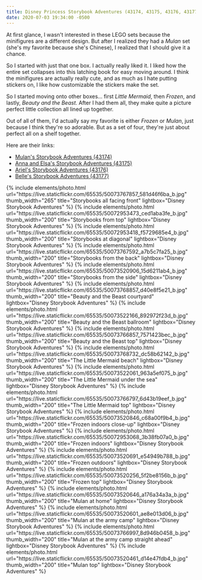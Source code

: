 ```yaml
---
title: Disney Princess Storybook Adventures (43174, 43175, 43176, 43177)
date: 2020-07-03 19:34:00 -0500
---
```


At first glance, I wasn't interested in these LEGO sets because the minifigures are a different design. But after I realized they had a _Mulan_ set (she's my favorite because she's Chinese), I realized that I should give it a chance.

So I started with just that one box. I actually really liked it. I liked how the entire set collapses into this latching book for easy moving around. I think the minifigures are actually really cute, and as much as I hate putting stickers on, I like how customizable the stickers make the set.

So I started moving onto other boxes... first _Little Mermaid_, then _Frozen_, and lastly, _Beauty and the Beast_. After I had them all, they make quite a picture perfect little collection all lined up together.

Out of all of them, I'd actually say my favorite is either _Frozen_ or _Mulan_, just because I think they're so adorable. But as a set of four, they're just about perfect all on a shelf together.

Here are their links:

* [Mulan's Storybook Adventures (43174)](https://www.lego.com/en-us/product/mulan-s-storybook-adventures-43174)
* [Anna and Elsa's Storybook Adventures (43175)](https://www.lego.com/en-us/product/anna-and-elsa-s-storybook-adventures-43175)
* [Ariel's Storybook Adventures (43176)](https://www.lego.com/en-us/product/ariel-s-storybook-adventures-43176)
* [Belle's Storybook Adventures (43177)](https://www.lego.com/en-us/product/belle-s-storybook-adventures-43177)

<div class="text-center">
  {% include elements/photo.html
      url="https://live.staticflickr.com/65535/50073767857_581d46f6ba_b.jpg"
      thumb_width="265" title="Storybooks all facing front" lightbox="Disney Storybook Adventures"
  %}
  {% include elements/photo.html
      url="https://live.staticflickr.com/65535/50072953473_ced1aba3fe_b.jpg"
      thumb_width="200" title="Storybooks from top" lightbox="Disney Storybook Adventures"
  %}
  {% include elements/photo.html
      url="https://live.staticflickr.com/65535/50072953418_f5729685e4_b.jpg"
      thumb_width="200" title="Storybooks at diagonal" lightbox="Disney Storybook Adventures"
  %}
  {% include elements/photo.html
      url="https://live.staticflickr.com/65535/50073767592_a7b5c7fa25_b.jpg"
      thumb_width="200" title="Storybooks from the back" lightbox="Disney Storybook Adventures"
  %}
  {% include elements/photo.html
      url="https://live.staticflickr.com/65535/50073520906_15d6211ab4_b.jpg"
      thumb_width="200" title="Storybooks from the side" lightbox="Disney Storybook Adventures"
  %}
  {% include elements/photo.html
      url="https://live.staticflickr.com/65535/50073768857_d40e8f5e21_b.jpg"
      thumb_width="200" title="Beauty and the Beast courtyard" lightbox="Disney Storybook Adventures"
  %}
  {% include elements/photo.html
      url="https://live.staticflickr.com/65535/50073522166_892972f23d_b.jpg"
      thumb_width="200" title="Beauty and the Beast ballroom" lightbox="Disney Storybook Adventures"
  %}
  {% include elements/photo.html
      url="https://live.staticflickr.com/65535/50073766857_7571423bec_b.jpg"
      thumb_width="200" title="Beauty and the Beast top" lightbox="Disney Storybook Adventures"
  %}
  {% include elements/photo.html
      url="https://live.staticflickr.com/65535/50073768732_dc58b62142_b.jpg"
      thumb_width="200" title="The Little Mermaid beach" lightbox="Disney Storybook Adventures"
  %}
  {% include elements/photo.html
      url="https://live.staticflickr.com/65535/50073522061_963a5ef075_b.jpg"
      thumb_width="200" title="The Little Mermaid under the sea" lightbox="Disney Storybook Adventures"
  %}
  {% include elements/photo.html
      url="https://live.staticflickr.com/65535/50073766797_6d43b19eef_b.jpg"
      thumb_width="200" title="The Little Mermaid top" lightbox="Disney Storybook Adventures"
  %}
  {% include elements/photo.html
      url="https://live.staticflickr.com/65535/50073520846_c68a00f9b4_b.jpg"
      thumb_width="200" title="Frozen indoors close-up" lightbox="Disney Storybook Adventures"
  %}
  {% include elements/photo.html
      url="https://live.staticflickr.com/65535/50072953068_3b38fb07a0_b.jpg"
      thumb_width="200" title="Frozen indoors" lightbox="Disney Storybook Adventures"
  %}
  {% include elements/photo.html
      url="https://live.staticflickr.com/65535/50073520691_e54949b788_b.jpg"
      thumb_width="200" title="Frozen outdoors" lightbox="Disney Storybook Adventures"
  %}
  {% include elements/photo.html
      url="https://live.staticflickr.com/65535/50073520256_5f2be8156b_b.jpg"
      thumb_width="200" title="Frozen top" lightbox="Disney Storybook Adventures"
  %}
  {% include elements/photo.html
      url="https://live.staticflickr.com/65535/50073520646_a176a34a3a_b.jpg"
      thumb_width="200" title="Mulan at home" lightbox="Disney Storybook Adventures"
  %}
  {% include elements/photo.html
      url="https://live.staticflickr.com/65535/50073520601_ae8e013d06_b.jpg"
      thumb_width="200" title="Mulan at the army camp" lightbox="Disney Storybook Adventures"
  %}
  {% include elements/photo.html
      url="https://live.staticflickr.com/65535/50073766997_8d946b0458_b.jpg"
      thumb_width="200" title="Mulan at the army camp straight ahead" lightbox="Disney Storybook Adventures"
  %}
  {% include elements/photo.html
      url="https://live.staticflickr.com/65535/50073520461_d14e47fdb4_b.jpg"
      thumb_width="200" title="Mulan top" lightbox="Disney Storybook Adventures"
  %}
</div>
